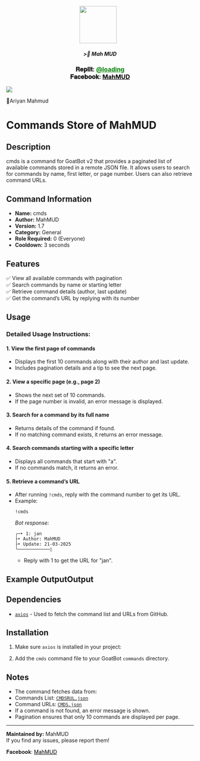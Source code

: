 <p align="center"><a href="fb link" target="_blank" rel="noopener noreferrer">
  <img src="https://i.imgur.com/M6xV2Np.jpeg" width="100" style="margin-right: 10px;"></a>
</p>
<h5 align="center">
>🎀 Mah MUD
</h5>


 

<div align="center">
			<h3>𝐑𝐞𝐩𝐥𝐢𝐭:
			<a href="naii" style="color: green;">@loading</a>
				<br>
	𝐅𝐚𝐜𝐞𝐛𝐨𝐨𝐤: <a href="https://www.facebook.com/mahmud.x07" style="color: black;">MahMUD</a></h3></div>

<img align="center" src="https://i.imgur.com/UM3ekFf.jpeg"/>


🔹Ariyan Mahmud



# Commands Store of MahMUD

## Description
cmds is a command for GoatBot v2 that provides a paginated list of available commands stored in a remote JSON file. It allows users to search for commands by name, first letter, or page number. Users can also retrieve command URLs.

## Command Information
- **Name:** cmds
- **Author:** MahMUD
- **Version:** 1.7
- **Category:** General
- **Role Required:** 0 (Everyone)
- **Cooldown:** 3 seconds

## Features
✅ View all available commands with pagination  
✅ Search commands by name or starting letter  
✅ Retrieve command details (author, last update)  
✅ Get the command’s URL by replying with its number  

## Usage

### Detailed Usage Instructions:
#### 1. **View the first page of commands**


- Displays the first 10 commands along with their author and last update.  
- Includes pagination details and a tip to see the next page.

#### 2. **View a specific page (e.g., page 2)**


- Shows the next set of 10 commands.  
- If the page number is invalid, an error message is displayed.

#### 3. **Search for a command by its full name**


- Returns details of the command if found.  
- If no matching command exists, it returns an error message.

#### 4. **Search commands starting with a specific letter**




- Displays all commands that start with "a".  
- If no commands match, it returns an error.

#### 5. **Retrieve a command’s URL**  
- After running `!cmds`, reply with the command number to get its URL.
- Example:
  ```
  !cmds
  ```
  *Bot response:*  
  ```
  ╭─‣ 1: jan
  ├‣ Author: MahMUD
  ├‣ Update: 21-03-2025
  ╰────────────◊
  ```
  - Reply with 1 to get the URL for "jan".

## Example OutputOutput


## Dependencies
- [`axios`](https://www.npmjs.com/package/axios) - Used to fetch the command list and URLs from GitHub.

## Installation
1. Make sure `axios` is installed in your project:


2. Add the `cmds` command file to your GoatBot `commands` directory.

## Notes
- The command fetches data from:  
- Commands List: [`CMDSRUL.json`](https://raw.githubusercontent.com/mahmudx7/exe/main/CMDSRUL.json)  
- Command URLs: [`CMDS.json`](https://raw.githubusercontent.com/mahmudx7/exe/main/CMDS.json)  
- If a command is not found, an error message is shown.
- Pagination ensures that only 10 commands are displayed per page.

---

**Maintained by:** MahMUD  
If you find any issues, please report them!

𝐅𝐚𝐜𝐞𝐛𝐨𝐨𝐤: <a href="https://www.facebook.com/mahmud.x07" style="color: black;">MahMUD</a></h3></div>

